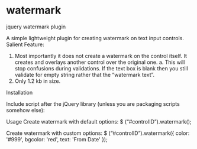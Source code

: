 watermark
=========
jquery watermark plugin

A simple lightweight plugin for creating watermark on text input controls.
Salient Feature:
1.	Most importantly it does not create a watermark on the control itself. It creates and overlays another control over the original one. 
a.	This will stop confusions during validations. If the text box is blank then you still validate for empty string rather that the “watermark text”.
2.	Only 1.2 kb in size.

Installation

Include script after the jQuery library (unless you are packaging scripts somehow else):
<script src="/path/to/jquery.watermark.js"></script>

Usage
Create watermark with default options:
$ (“#controlID”).watermark();

Create watermark with custom options:
$ (“#controlID”).watermark({ color: '#999', bgcolor: 'red', text: 'From Date' });
